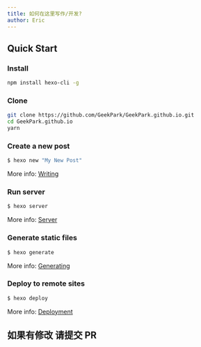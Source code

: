 ```yaml
---
title: 如何在这里写作/开发?
author: Eric
---
```


## Quick Start

### Install

``` bash
npm install hexo-cli -g
```

### Clone

``` bash
git clone https://github.com/GeekPark/GeekPark.github.io.git
cd GeekPark.github.io
yarn
```

### Create a new post

``` bash
$ hexo new "My New Post"
```

More info: [Writing](https://hexo.io/docs/writing.html)

### Run server

``` bash
$ hexo server
```

More info: [Server](https://hexo.io/docs/server.html)

### Generate static files

``` bash
$ hexo generate
```

More info: [Generating](https://hexo.io/docs/generating.html)

### Deploy to remote sites

``` bash
$ hexo deploy
```

More info: [Deployment](https://hexo.io/docs/deployment.html)


## 如果有修改 请提交 PR
